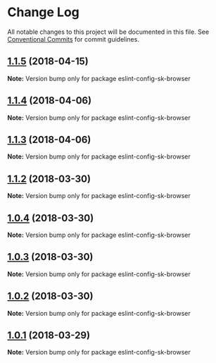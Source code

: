 # Change Log

All notable changes to this project will be documented in this file.
See [Conventional Commits](https://conventionalcommits.org) for commit guidelines.

<a name="1.1.5"></a>
## [1.1.5](https://github.com/soenkekluth/eslint-configs/compare/v1.1.4...v1.1.5) (2018-04-15)




**Note:** Version bump only for package eslint-config-sk-browser

<a name="1.1.4"></a>
## [1.1.4](https://github.com/soenkekluth/eslint-configs/compare/v1.1.3...v1.1.4) (2018-04-06)




**Note:** Version bump only for package eslint-config-sk-browser

<a name="1.1.3"></a>
## [1.1.3](https://github.com/soenkekluth/eslint-configs/compare/v1.1.2...v1.1.3) (2018-04-06)




**Note:** Version bump only for package eslint-config-sk-browser

<a name="1.1.2"></a>
## [1.1.2](https://github.com/soenkekluth/eslint-configs/compare/v1.1.1...v1.1.2) (2018-03-30)




**Note:** Version bump only for package eslint-config-sk-browser

<a name="1.0.4"></a>
## [1.0.4](https://github.com/soenkekluth/eslint-configs/compare/v1.0.3...v1.0.4) (2018-03-30)




**Note:** Version bump only for package eslint-config-sk-browser

<a name="1.0.3"></a>
## [1.0.3](https://github.com/soenkekluth/eslint-configs/compare/v1.0.2...v1.0.3) (2018-03-30)




**Note:** Version bump only for package eslint-config-sk-browser

<a name="1.0.2"></a>
## [1.0.2](https://github.com/soenkekluth/eslint-configs/compare/v1.0.1...v1.0.2) (2018-03-30)




**Note:** Version bump only for package eslint-config-sk-browser

<a name="1.0.1"></a>
## [1.0.1](https://github.com/soenkekluth/eslint-configs/compare/v1.0.0...v1.0.1) (2018-03-29)




**Note:** Version bump only for package eslint-config-sk-browser
